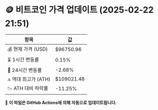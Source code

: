 # 🪙 비트코인 가격 업데이트 (2025-02-22 21:51)

| 항목                | 값 |
|--------------------|----------------|
| 💰 현재 가격 (USD) | $96750.96 |
| ⏳ 1시간 변동률    | 0.15% |
| 📆 24시간 변동률   | -2.68% |
| 🔝 역대 최고가 (ATH) | $109021.48 |
| 📉 ATH 대비 하락률 | -11.25% |

🔄 **이 파일은 GitHub Actions에 의해 자동으로 업데이트됩니다.**
